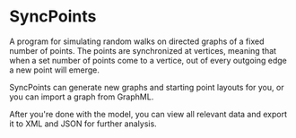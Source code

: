 # SyncPoints

A program for simulating random walks on directed graphs of a fixed number of points. The points are synchronized at vertices, meaning that when a set number of points come to a vertice, out of every outgoing edge a new point will emerge.

SyncPoints can generate new graphs and starting point layouts for you, or you can import a graph from GraphML.

After you're done with the model, you can view all relevant data and export it to XML and JSON for further analysis.
